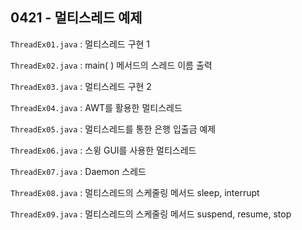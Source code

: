 ## 0421 - 멀티스레드 예제

`ThreadEx01.java` : 멀티스레드 구현 1

`ThreadEx02.java` : main( ) 메서드의 스레드 이름 출력

`ThreadEx03.java` : 멀티스레드 구현 2

`ThreadEx04.java` : AWT를 활용한 멀티스레드

`ThreadEx05.java` : 멀티스레드를 통한 은행 입출금 예제

`ThreadEx06.java` : 스윙 GUI를 사용한 멀티스레드

`ThreadEx07.java` : Daemon 스레드

`ThreadEx08.java` : 멀티스레드의 스케줄링 메서드 sleep, interrupt

`ThreadEx09.java` : 멀티스레드의 스케줄링 메서드 suspend, resume, stop

